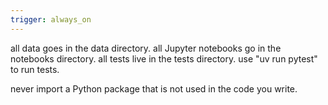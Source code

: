 ```yaml
---
trigger: always_on
---
```


all data goes in the data directory. 
all Jupyter notebooks go in the notebooks directory. 
all tests live in the tests directory. use "uv run pytest" to run tests.

never import a Python package that is not used in the code you write.